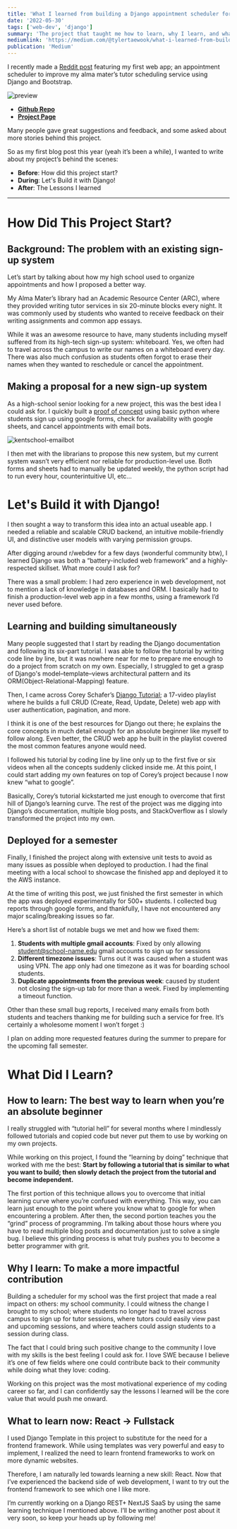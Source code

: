 ```yaml
---
title: 'What I learned from building a Django appointment scheduler for my school'
date: '2022-05-30'
tags: ['web-dev', 'django']
summary: 'The project that taught me how to learn, why I learn, and what to learn in my future CS career.'
mediumlink: 'https://medium.com/@tylertaewook/what-i-learned-from-building-a-django-appointment-scheduler-for-my-school-2a9af57f6f2a'
publication: 'Medium'
---
```


I recently made a [Reddit post](https://www.reddit.com/r/webdev/comments/utyv1o/i_built_an_appointment_scheduler_for_my_school/) featuring my first web app; an appointment scheduler to improve my alma mater’s tutor scheduling service using Django and Bootstrap.

![preview](https://tylertaewook.com/images/projects/tutor-01.png)

- **[Github Repo](https://github.com/tylertaewook/tutor-scheduler-django)**
- **[Project Page](https://tylertaewook.com/projects/tutorscheduler)**

Many people gave great suggestions and feedback, and some asked about more stories behind this project.

So as my first blog post this year (yeah it’s been a while), I wanted to write about my project’s behind the scenes:

- **Before**: How did this project start?
- **During**: Let's Build it with Django!
- **After**: The Lessons I learned

---

# How Did This Project Start?

## Background: The problem with an existing sign-up system

Let’s start by talking about how my high school used to organize appointments and how I proposed a better way.

My Alma Mater’s library had an Academic Resource Center (ARC), where they provided writing tutor services in six 20-minute blocks every night. It was commonly used by students who wanted to receive feedback on their writing assignments and common app essays.

While it was an awesome resource to have, many students including myself suffered from its high-tech sign-up system: whiteboard. Yes, we often had to travel across the campus to write our names on a whiteboard every day. There was also much confusion as students often forgot to erase their names when they wanted to reschedule or cancel the appointment.

## Making a proposal for a new sign-up system

As a high-school senior looking for a new project, this was the best idea I could ask for. I quickly built a [proof of concept](https://github.com/tylertaewook/kentschool-emailbot) using basic python where students sign up using google forms, check for availability with google sheets, and cancel appointments with email bots.

![kentschool-emailbot](https://miro.medium.com/max/1400/1*l-q9EgUckHMhUHwGa-d_Zw.png)

I then met with the librarians to propose this new system, but my current system wasn’t very efficient nor reliable for production-level use. Both forms and sheets had to manually be updated weekly, the python script had to run every hour, counterintuitive UI, etc…

# Let's Build it with Django!

I then sought a way to transform this idea into an actual useable app. I needed a reliable and scalable CRUD backend, an intuitive mobile-friendly UI, and distinctive user models with varying permission groups.

After digging around r/webdev for a few days (wonderful community btw), I learned Django was both a “battery-included web framework” and a highly-respected skillset. What more could I ask for?

There was a small problem: I had zero experience in web development, not to mention a lack of knowledge in databases and ORM. I basically had to finish a production-level web app in a few months, using a framework I’d never used before.

## Learning and building simultaneously

Many people suggested that I start by reading the Django documentation and following its six-part tutorial. I was able to follow the tutorial by writing code line by line, but it was nowhere near for me to prepare me enough to do a project from scratch on my own. Especially, I struggled to get a grasp of Django's model–template–views architectural pattern and its ORM(Object-Relational-Mapping) feature.

Then, I came across Corey Schafer’s [Django Tutorial](https://www.youtube.com/playlist?list=PL-osiE80TeTtoQCKZ03TU5fNfx2UY6U4p); a 17-video playlist where he builds a full CRUD (Create, Read, Update, Delete) web app with user authentication, pagination, and more.

I think it is one of the best resources for Django out there; he explains the core concepts in much detail enough for an absolute beginner like myself to follow along. Even better, the CRUD web app he built in the playlist covered the most common features anyone would need.

I followed his tutorial by coding line by line only up to the first five or six videos when all the concepts suddenly clicked inside me. At this point, I could start adding my own features on top of Corey’s project because I now knew “what to google”.

Basically, Corey’s tutorial kickstarted me just enough to overcome that first hill of Django’s learning curve. The rest of the project was me digging into Django’s documentation, multiple blog posts, and StackOverflow as I slowly transformed the project into my own.

## Deployed for a semester

Finally, I finished the project along with extensive unit tests to avoid as many issues as possible when deployed to production. I had the final meeting with a local school to showcase the finished app and deployed it to the AWS instance.

At the time of writing this post, we just finished the first semester in which the app was deployed experimentally for 500+ students. I collected bug reports through google forms, and thankfully, I have not encountered any major scaling/breaking issues so far.

Here’s a short list of notable bugs we met and how we fixed them:

1. **Students with multiple gmail accounts**: Fixed by only allowing student@school-name.edu gmail accounts to sign up for sessions
2. **Different timezone issues**: Turns out it was caused when a student was using VPN. The app only had one timezone as it was for boarding school students.
3. **Duplicate appointments from the previous week**: caused by student not closing the sign-up tab for more than a week. Fixed by implementing a timeout function.

Other than these small bug reports, I received many emails from both students and teachers thanking me for building such a service for free. It’s certainly a wholesome moment I won’t forget :)

I plan on adding more requested features during the summer to prepare for the upcoming fall semester.

# What Did I Learn?

## How to learn: The best way to learn when you’re an absolute beginner

I really struggled with “tutorial hell” for several months where I mindlessly followed tutorials and copied code but never put them to use by working on my own projects.

While working on this project, I found the “learning by doing” technique that worked with me the best: **Start by following a tutorial that is similar to what you want to build; then slowly detach the project from the tutorial and become independent.**

The first portion of this technique allows you to overcome that initial learning curve where you’re confused with everything. This way, you can learn just enough to the point where you know what to google for when encountering a problem. After then, the second portion teaches you the “grind” process of programming. I’m talking about those hours where you have to read multiple blog posts and documentation just to solve a single bug. I believe this grinding process is what truly pushes you to become a better programmer with grit.

## Why I learn: To make a more impactful contribution

Building a scheduler for my school was the first project that made a real impact on others: my school community. I could witness the change I brought to my school; where students no longer had to travel across campus to sign up for tutor sessions, where tutors could easily view past and upcoming sessions, and where teachers could assign students to a session during class.

The fact that I could bring such positive change to the community I love with my skills is the best feeling I could ask for. I love SWE because I believe it’s one of few fields where one could contribute back to their community while doing what they love: coding.

Working on this project was the most motivational experience of my coding career so far, and I can confidently say the lessons I learned will be the core value that would push me onward.

## What to learn now: React -> Fullstack

I used Django Template in this project to substitute for the need for a frontend framework. While using templates was very powerful and easy to implement, I realized the need to learn frontend frameworks to work on more dynamic websites.

Therefore, I am naturally led towards learning a new skill: React. Now that I’ve experienced the backend side of web development, I want to try out the frontend framework to see which one I like more.

I’m currently working on a Django REST+ NextJS SaaS by using the same learning technique I mentioned above. I’ll be writing another post about it very soon, so keep your heads up by following me!
